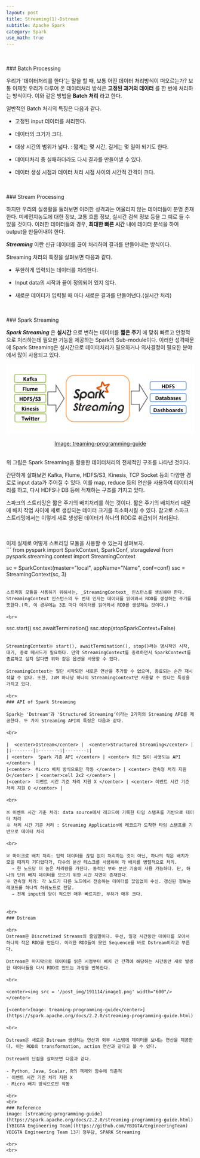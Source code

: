 ```yaml
---
layout: post
title: Streaming(1)-Dstream
subtitle: Apache Spark
category: Spark
use_math: true
---
```


<br>
<br>
### Batch Processing

우리가 '데이터처리를 한다'는 말을 할 때, 보통 어떤 데이터 처리방식이 떠오르는가? 보통 이제껏 우리가 다루어 온 데이터처리 방식은 __고정된 과거의 데이터__ 를 한 번에 처리하는 방식이다. 이와 같은 방법을 __Batch 처리__ 라고 한다.

일반적인 Batch 처리의 특징은 다음과 같다.

- 고정된 input 데이터를 처리한다.

- 데이터의 크기가 크다.

- 대상 시간의 범위가 넓다.
: 짧게는 몇 시간, 길게는 몇 일이 되기도 한다.

- 데이터처리 중 실패하더라도 다시 결과를 만들어낼 수 있다.

- 데이터 생성 시점과 데이터 처리 시점 사이의 시간적 간격이 크다.

<br>
<br>
### Stream Processing

하지만 우리의 실생활을 둘러보면 이러한 성격과는 어울리지 않는 데이터들이 분명 존재한다. 미세먼지농도에 대한 정보, 교통 흐름 정보, 실시간 검색 정보 등을 그 예로 들 수 있을 것이다. 이러한 데이터들의 경우, __최대한 빠른 시간__ 내에 데이터 분석을 하여 output을 만들어내야 한다.

___Streaming___ 이란 신규 데이터를 끊이 처리하여 결과를 만들어내는 방식이다.  

Streaming 처리의 특징을 살펴보면 다음과 같다.

- 무한하게 입력되는 데이터를 처리한다.

- Input data의 시작과 끝이 정의되어 있지 않다.

- 새로운 데이터가 입력될 때 마다 새로운 결과를 만들어낸다.(실시간 처리)

<br>
<br>
### Spark Streaming

___Spark Streaming___ 은 __실시간__ 으로 변하는 데이터를 __짧은 주기__ 에 맞춰 빠르고 안정적으로 처리하는데 필요한 기능을 제공하는 Spark의 Sub-module이다. 이러한 성격때문에 Spark Streaming은 실시간으로 데이터처리가 필요하거나 의사결정이 필요한 분야에서 많이 사용되고 있다.
<br>

<center><img src = '/post_img/191114/image1.png' width="600"/></center>

[<center>Image: treaming-programming-guide</center>](https://spark.apache.org/docs/2.2.0/streaming-programming-guide.html)

<br>
위 그림은 Spark Streaming을 활용한 데이터처리의 전체적인 구조를 나타낸 것이다.

간단하게 살펴보면 Kafka, Flume, HDFS/S3, Kinesis, TCP Socket 등의 다양한 경로로 input data가 주어질 수 있다. 이를 map, reduce 등의 연산을 사용하여 데이터처리를 하고, 다시 HDFS나 DB 등에 적재하는 구조를 가지고 있다.

스파크의 스트리밍은 짧은 주기의 배치처리를 하는 것이다. 짧은 주기의 배치처리 때문에 배치 작업 사이에 새로 생성되는 데이터 크기를 최소화시킬 수 있다. 참고로 스파크 스트리밍에서는 이렇게 새로 생성된 데이터가 하나의 RDD로 취급되어 처리된다.

<br>
<br>
이제 실제로 어떻게 스트리밍 모듈을 사용할 수 있는지 살펴보자.

<br>
```
from pyspark import SparkContext, SparkConf, storagelevel
from pyspark.streaming.context import StreamingContext

sc = SparkContext(master="local", appName="Name", conf=conf)
ssc = StreamingContext(sc, 3)
```

스트리밍 모듈을 사용하기 위해서는, _StreamingContext_ 인스턴스를 생성해야 한다. StreamingContext 인스턴스의 두 번재 인자는 데이터를 읽어와서 RDD를 생성하는 주기를 뜻한다.(즉, 이 경우에는 3초 마다 데이터를 읽어와서 RDD를 생성하는 것이다.)

<br>
```
ssc.start()
ssc.awaitTermination()
ssc.stop(stopSparkContext=False)
```

StreamingContext는 start(), awaitTermination(), stop()라는 명시적인 시작, 대기, 종료 메서드가 필요하다. 만약 StreamingContext를 종료하면서 SparkContext를 종료하고 싶지 않다면 위와 같은 옵션을 사용할 수 있다.

StreamingContext는 일단 시작되면 새로운 연산을 추가할 수 없으며, 종료되는 순간 재시작할 수 없다. 또한, JVM 하나당 하나의 StreamingContext만 사용할 수 있다는 특징을 가지고 있다.

<br>
### API of Spark Streaming

Spark는 'Dstream'과 'Structured Streaming'이라는 2가지의 Streaming API를 제공한다. 두 가지 Streaming API의 특징은 다음과 같다.

<br>

|  <center>Dstream</center> |  <center>Structured Streaming</center> |  
|:--------|:--------:|--------:|
| <center>  Spark 기존 API </center> | <center> 최근 많이 사용되는 API </center> |
|<center>  Micro 배치 방식으로만 작동 </center> | <center> 연속형 처리 지원 O</center> | <center>cell 2x2 </center> |
|<center>  이벤트 시간 기준 처리 지원 X </center> | <center> 이벤트 시간 기준 처리 지원 O </center> |

<br>

※ 이벤트 시간 기준 처리: data source에서 레코드에 기록한 타임 스탬프를 기반으로 데이터 처리
※ 처리 시간 기준 처리 : Streaming Application에 레코드가 도착한 타임 스탬프를 기반으로 데이터 처리

<br>

※ 마이크로 배치 처리: 입력 데이터를 끊임 없이 처리하는 것이 아닌, 하나의 작은 배치가 모일 때까지 기다렸다가, 다수의 분산 테스크를 사용하여 각 배치를 병렬적으로 처리.
  → 한 노드당 더 높은 처리량을 가진다. 동적인 부하 분산 기술이 사용 가능하다. 단, 하나의 단위 배치 데이터를 모으기 위한 시간 지연이 존재한다.
※ 연속형 처리: 각 노드가 다른 노드에서 전송하는 데이터를 끊임없이 수신. 갱신된 정보는 레코드를 하나씩 하위노드로 전달.
  → 전체 input의 양이 적으면 매우 빠르지만, 부하가 매우 크다.


<br>
### Dstream

<br>
Dstream은 Discretized Streams의 줄임말이다. 우선, 일정 시간동안 데이터를 모아서 하나의 작은 RDD를 만든다. 이러한 RDD들이 모인 Sequence를 바로 Dstream이라고 부른다.

Dstream은 마지막으로 데이터를 읽은 시점부터 배치 간 간격에 해당하는 시간동안 새로 발생한 데이터들을 다시 RDD로 만드는 과정을 반복한다.

<br>

<center><img src = '/post_img/191114/image1.png' width="600"/></center>

[<center>Image: treaming-programming-guide</center>](https://spark.apache.org/docs/2.2.0/streaming-programming-guide.html)

<br>

Dstream은 새로운 Dstream 생성하는 연산과 외부 시스템에 데이터를 보내는 연산을 제공한다. 이는 RDD의 transformation, action 연산과 같다고 볼 수 있다.

Dstream의 단점을 살펴보면 다음과 같다.

- Python, Java, Scalar, R의 객체와 함수에 의존적
- 이벤트 시간 기준 처리 지원 X
- Micro 배치 방식으로만 작동

<br>
<br>
### Reference
image: [streaming-programming-guide](https://spark.apache.org/docs/2.2.0/streaming-programming-guide.html)
[YBIGTA Engineering Team](https://github.com/YBIGTA/EngineeringTeam)
YBIGTA Engineering Team 13기 정우담, SPARK Streaming

<br>
<br>
